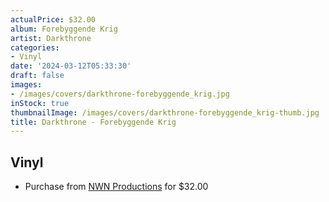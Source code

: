 ```yaml
---
actualPrice: $32.00
album: Forebyggende Krig
artist: Darkthrone
categories:
- Vinyl
date: '2024-03-12T05:33:30'
draft: false
images:
- /images/covers/darkthrone-forebyggende_krig.jpg
inStock: true
thumbnailImage: /images/covers/darkthrone-forebyggende_krig-thumb.jpg
title: Darkthrone - Forebyggende Krig
---
```


## Vinyl
* Purchase from [NWN Productions](http://shop.nwnprod.com/index.php?route=product/product&path=76&product_id=48213&sort=pd.name&order=ASC) for $32.00
